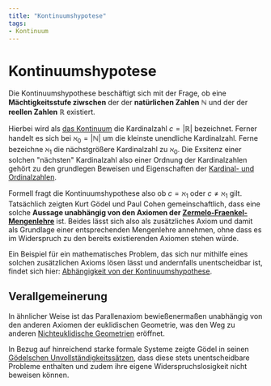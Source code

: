 ```yaml
---
title: "Kontinuumshypotese"
tags:
- Kontinuum
---
```


# Kontinuumshypotese

Die Kontinuumshypothese beschäftigt sich mit der Frage, ob eine **Mächtigkeitsstufe ziwschen** der der **natürlichen Zahlen** $\mathbb{N}$ und der der **reellen Zahlen** $\mathbb{R}$ existiert.

Hierbei wird als [das Kontinuum](notes/BUCH%20der%20Beweise/Das%20Kontinuum.md) die Kardinalzahl $c = |\mathbb{R}|$ bezeichnet. Ferner handelt es sich bei $\aleph_0 = |\mathbb{N}|$ um die kleinste unendliche Kardinalzahl. Ferne bezeichne $\aleph_1$ die nächstgrößere Kardinalzahl zu $\aleph_0$. Die Exsitenz einer solchen "nächsten" Kardinalzahl also einer Ordnung der Kardinalzahlen gehört zu den grundlegen Beweisen und Eigenschaften der [Kardinal- und Ordinalzahlen](notes/BUCH%20der%20Beweise/Kardinal-%20und%20Ordinalzahlen.md).

Formell fragt die Kontinuumshypothese also ob $c = \aleph_1$ oder $c \neq \aleph_1$ gilt. Tatsächlich zeigten Kurt Gödel und Paul Cohen gemeinschaftlich, dass eine solche **Aussage unabhängig von den Axiomen der [Zermelo-Fraenkel-Mengenlehre](notes/Mengenlehre/Zermelo-Fraenkel-Mengenlehre.md)** ist. Beides lässt sich also als zusätzliches Axiom und damit als Grundlage einer entsprechenden Mengenlehre annehmen, ohne dass es im Widerspruch zu den bereits existierenden Axiomen stehen würde.

Ein Beispiel für ein mathematisches Problem, das sich nur mithilfe eines solchen zusätzlichen Axioms lösen lässt und andernfalls unentscheidbar ist, findet sich hier: [Abhängigkeit von der Kontinuumshypothese](notes/BUCH%20der%20Beweise/Abhängigkeit%20von%20der%20Kontinuumshypothese.md).


## Verallgemeinerung

In ähnlicher Weise ist das Parallenaxiom bewießenermaßen unabhängig von den anderen Axiomen der euklidischen Geometrie, was den Weg zu anderen [Nichteuklidische Geometrien](notes/Weitere%20Gebiete/Nichteuklidische%20Geometrien.md) eröffnet.

In Bezug auf hinreichend starke formale Systeme zeigte Gödel in seinen [Gödelschen Unvollständigkeitssätzen](notes/Gödelsche%20Unvollständigkeitssätze/Gödelsche%20Unvollständigkeitssätze.md), dass diese stets unentscheidbare Probleme enthalten und zudem ihre eigene Widerspruchslosigkeit nicht beweisen können.
